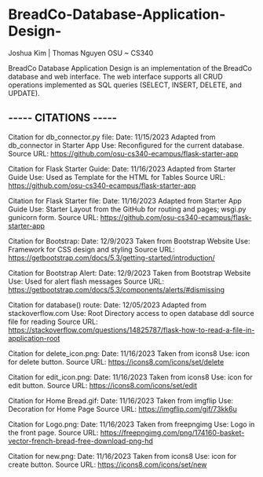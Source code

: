 # BreadCo-Database-Application-Design-

Joshua Kim | Thomas Nguyen
OSU ~ CS340 

BreadCo Database Application Design is an implementation of the BreadCo database and web interface. The web interface supports all CRUD operations implemented as SQL queries (SELECT, INSERT, DELETE, and UPDATE). 


## ----- CITATIONS ----- ## 

Citation for db_connector.py file:
Date: 11/15/2023
Adapted from db_connector in Starter App
Use: Reconfigured for the current database.
Source URL: https://github.com/osu-cs340-ecampus/flask-starter-app

Citation for Flask Starter Guide:
Date: 11/16/2023
Adapted from Starter Guide
Use: Used as Template for the HTML for Tables
Source URL: https://github.com/osu-cs340-ecampus/flask-starter-app

Citation for Flask Starter file:
Date: 11/16/2023
Adapted from Starter App Guide
Use: Starter Layout from the GitHub for routing and pages; wsgi.py gunicorn form.
Source URL: https://github.com/osu-cs340-ecampus/flask-starter-app

Citation for Bootstrap:
Date: 12/9/2023
Taken from Bootstrap Website
Use: Framework for CSS design and styling
Source URL: https://getbootstrap.com/docs/5.3/getting-started/introduction/

Citation for Bootstrap Alert:
Date: 12/9/2023
Taken from Bootstrap Website
Use: Used for alert flash messages
Source URL: https://getbootstrap.com/docs/5.3/components/alerts/#dismissing

Citation for database() route:
Date: 12/05/2023
Adapted from stackoverflow.com
Use: Root Directory access to open database ddl source file for reading
Source URL: https://stackoverflow.com/questions/14825787/flask-how-to-read-a-file-in-application-root

Citation for delete_icon.png:
Date: 11/16/2023
Taken from icons8
Use: icon for delete button.
Source URL: https://icons8.com/icons/set/delete

Citation for edit_icon.png:
Date: 11/16/2023
Taken from icons8
Use: icon for edit button.
Source URL: https://icons8.com/icons/set/edit

Citation for Home Bread.gif:
Date: 11/16/2023
Taken from imgflip
Use: Decoration for Home Page
Source URL: https://imgflip.com/gif/73kk6u

Citation for Logo.png:
Date: 11/16/2023
Taken from freepngimg
Use: Logo in the front page.
Source URL: https://freepngimg.com/png/174160-basket-vector-french-bread-free-download-png-hd

Citation for new.png:
Date: 11/16/2023
Taken from icons8
Use: icon for create button.
Source URL: https://icons8.com/icons/set/new